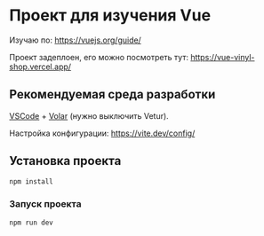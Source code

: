 # Проект для изучения Vue
Изучаю по: https://vuejs.org/guide/

Проект задеплоен, его можно посмотреть тут: https://vue-vinyl-shop.vercel.app/


## Рекомендуемая среда разработки

[VSCode](https://code.visualstudio.com/) + [Volar](https://marketplace.visualstudio.com/items?itemName=Vue.volar) (нужно выключить Vetur).

Настройка конфигурации: https://vite.dev/config/

## Установка проекта

```sh
npm install
```

### Запуск проекта

```sh
npm run dev
```

